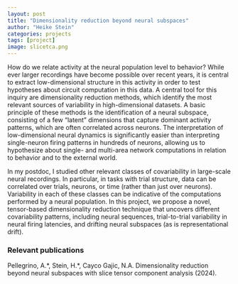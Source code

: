 ```yaml
---
layout: post
title: "Dimensionality reduction beyond neural subspaces"
author: "Heike Stein"
categories: projects
tags: [project]
image: slicetca.png
---
```


How do we relate activity at the neural population level to behavior? While ever larger recordings have become possible over recent years, it is central to extract low-dimensional structure in this activity in order to test hypotheses about circuit computation in this data. A central tool for this inquiry are dimensionality reduction methods, which identify the most relevant sources of variability in high-dimensional datasets. A basic principle of these methods is the identification of a neural subspace, consisting of a few “latent” dimensions that capture dominant activity patterns, which are often correlated across neurons. The interpretation of low-dimensional neural dynamics is significantly easier than interpreting single-neuron firing patterns in hundreds of neurons, allowing us to hypothesize about single- and multi-area network computations in relation to behavior and to the external world.

In my postdoc, I studied other relevant classes of covariability in large-scale neural recordings. In particular, in tasks with trial structure, data can be correlated over trials, neurons, or time (rather than just over neurons). Variability in each of these classes can be indicative of the computations performed by a neural population. In this project, we propose a novel, tensor-based dimensionality reduction technique that uncovers different covariability patterns, including neural sequences, trial-to-trial variability in neural firing latencies, and drifting neural subspaces (as is representational drift).

### Relevant publications

Pellegrino, A.\*, Stein, H.\*, Cayco Gajic, N.A. Dimensionality reduction beyond neural subspaces with slice tensor component analysis (2024). [<i class="fa fa-unlock"></i>](https://heikestein.github.io/assets/documents/Pellegrino_NatNeuro_2024.pdf) [<i class="fa fa-terminal"></i>](https://github.com/arthur-pe/slicetca)
